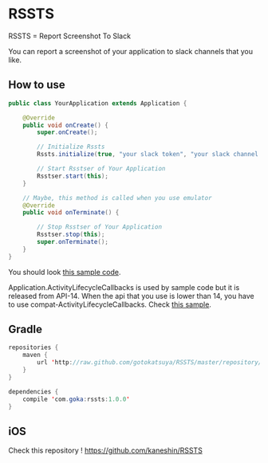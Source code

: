 # RSSTS
RSSTS = Report Screenshot To Slack

You can report a screenshot of your application to slack channels that you like.

## How to use
```java
public class YourApplication extends Application {

    @Override
    public void onCreate() {
        super.onCreate();

        // Initialize Rssts
        Rssts.initialize(true, "your slack token", "your slack channel ID");

        // Start Rsstser of Your Application
        Rsstser.start(this);
    }

    // Maybe, this method is called when you use emulator
    @Override
    public void onTerminate() {

        // Stop Rsstser of Your Application
        Rsstser.stop(this);
        super.onTerminate();
    }
}
```

You should look [this sample code](https://github.com/gotokatsuya/RSSTS/tree/master/app/src/main/java/com/goka/sample/application).

Application.ActivityLifecycleCallbacks is used by sample code but it is released from API-14.
When the api that you use is lower than 14, you have to use compat-ActivityLifecycleCallbacks.
Check [this sample](https://github.com/gotokatsuya/RSSTS/tree/master/app/src/main/java/com/goka/sample/application/suport).

## Gradle
```java
repositories {
    maven {
        url 'http://raw.github.com/gotokatsuya/RSSTS/master/repository/'
    }
}

dependencies {
    compile 'com.goka:rssts:1.0.0'
}
```

## iOS

Check this repository !
https://github.com/kaneshin/RSSTS

